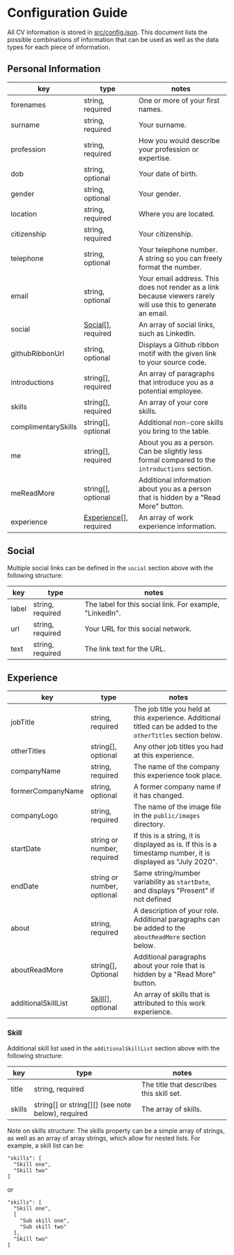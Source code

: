 # Configuration Guide

All CV information is stored in [src/config.json](src/config.json). This document lists the possible combinations of information that can be used as well as the data types for each piece of information.

## Personal Information

| key                 | type                                  | notes                                                                                                         |
| ------------------- | ------------------------------------- | ------------------------------------------------------------------------------------------------------------- |
| forenames           | string, required                      | One or more of your first names.                                                                              |
| surname             | string, required                      | Your surname.                                                                                                 |
| profession          | string, required                      | How you would describe your profession or expertise.                                                          |
| dob                 | string, optional                      | Your date of birth.                                                                                            |
| gender              | string, optional                      | Your gender.                                                                                                  |
| location            | string, required                      | Where you are located.                                                                                        |
| citizenship         | string, required                      | Your citizenship.                                                                                             |
| telephone           | string, optional                      | Your telephone number. A string so you can freely format the number.                                          |
| email               | string, optional                      | Your email address. This does not render as a link because viewers rarely will use this to generate an email. |
| social              | [Social](#Social)[], required         | An array of social links, such as LinkedIn.                                                                   |
| githubRibbonUrl     | string, optional                      | Displays a Github ribbon motif with the given link to your source code.                                       |
| introductions       | string[], required                    | An array of paragraphs that introduce you as a potential employee.                                            |
| skills              | string[], required                    | An array of your core skills.                                                                                 |
| complimentarySkills | string[], optional                    | Additional non-core skills you bring to the table.                                                            |
| me                  | string[], required                    | About you as a person. Can be slightly less formal compared to the `introductions` section.                   |
| meReadMore          | string[], optional                    | Additional information about you as a person that is hidden by a "Read More" button.                          |
| experience          | [Experience](#Experience)[], required | An array of work experience information.                                                                      |

## Social

Multiple social links can be defined in the `social` section above with the following structure:

| key   | type             | notes                                                    |
| ----- | ---------------- | -------------------------------------------------------- |
| label | string, required | The label for this social link. For example, "LinkedIn". |
| url   | string, required | Your URL for this social network.                        |
| text  | string, required | The link text for the URL.                               |

## Experience

| key                 | type                        | notes                                                                                                         |
| ------------------- | --------------------------- | ------------------------------------------------------------------------------------------------------------- |
| jobTitle            | string, required            | The job title you held at this experience. Additional titled can be added to the `otherTitles` section below. |
| otherTitles         | string[], optional          | Any other job titles you had at this experience.                                                              |
| companyName         | string, required            | The name of the company this experience took place.                                                           |
| formerCompanyName   | string, optional            | A former company name if it has changed.                                                                      |
| companyLogo         | string, required            | The name of the image file in the `public/images` directory.                                                  |
| startDate           | string or number, required  | If this is a string, it is displayed as is. If this is a timestamp number, it is displayed as "July 2020".    |
| endDate             | string or number, optional  | Same string/number variability as `startDate`, and displays "Present" if not defined                          |
| about               | string, required            | A description of your role. Additional paragraphs can be added to the `aboutReadMore` section below.          |
| aboutReadMore       | string[], Optional          | Additional paragraphs about your role that is hidden by a "Read More" button.                                 |
| additionalSkillList | [Skill](#Skill)[], optional | An array of skills that is attributed to this work experience.                                                |

### Skill

Additional skill list used in the `additionalSkillList` section above with the following structure:

| key    | type                                              | notes                                    |
| ------ | ------------------------------------------------- | ---------------------------------------- |
| title  | string, required                                  | The title that describes this skill set. |
| skills | string[] or string[][] (see note below), required | The array of skills.                     |

Note on skills structure: The skills property can be a simple array of strings, as well as an array of array strings, which allow for nested lists. For example, a skill list can be:

```
"skills": [
  "Skill one",
  "Skill two"
]
```

or

```
"skills": [
  "Skill one",
  [
    "Sub skill one",
    "Sub skill two"
  ],
  "Skill two"
]
```
